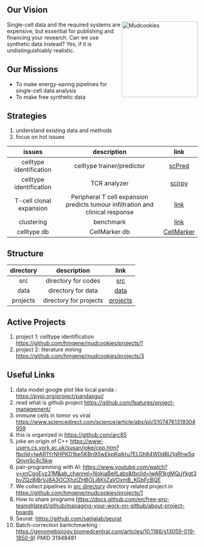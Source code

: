 ## Our Vision 
  <img align="right" width="200" height="200" src="https://upload.wikimedia.org/wikipedia/commons/thumb/a/aa/Haitian_Dirt_Biscuits.jpg/220px-Haitian_Dirt_Biscuits.jpg" alt="Mudcookies">  
  Single-cell data and the required systems are expensive, but essential for publishing and financing your research. 
  Can we use synthetic data instead? Yes, if it is undistinguishiably realistic.
  
## Our Missions 
- To make energy-saving pipelines for single-cell data analysis 
- To make free synthetic data 

## Strategies
1. understand existing data and methods   
1. focus on hot issues

| issues | description   | link |
| :-: | :-:  | :-: |
| celltype identification | celltype trainer/predictor| [scPred](https://github.com/powellgenomicslab/scPred/) | 
| celltype identification | TCR analyzer | [scirpy](https://github.com/icbi-lab/scirpy) |
| T-cell clonal expansion | Peripheral T cell expansion predicts tumour infiltration and clinical response | [link](https://www.nature.com/articles/s41586-020-2056-8#author-information) | 
| clustering | benchmark | [link](https://www.nature.com/articles/s41598-020-66848-3) |
| celltype db | CellMarker db | [CellMarker](https://www.ncbi.nlm.nih.gov/pmc/articles/PMC6323899/) |


## Structure 

| directory | description | link |
| :-: | :-:  | :-: |
| src | directory for codes | [src](src) |
| data | directory for data | [data](data) |
| projects | directory for projects | [projects](projects) |

## Active Projects
1. project 1: celltype identification https://github.com/hmgene/mudcookies/projects/1
2. project 2: literature mining https://github.com/hmgene/mudcookies/projects/3

## Useful Links
1. data model google plot like local panda : https://pypi.org/project/pandasgui/
1. read what is github project https://github.com/features/project-management/
1. immune cells in tomor vs viral https://www.sciencedirect.com/science/article/abs/pii/S1074761319304959
1. this is organized in https://github.com/arc85
1. joke an origin of C++ https://www-users.cs.york.ac.uk/susan/joke/cpp.htm?fbclid=IwAR1YrNHPKD1be5KBn95wEkpKqlktu7ELGh84W0dBU1gRhw5qQnvnSc4c5kw
1. pair-programming with AI: https://www.youtube.com/watch?v=xnCgoEyz31M&ab_channel=NokiaBellLabs&fbclid=IwAR1kgMQuYkgt3byZQzBjBrVJ8A3OCXhzIZHBOLj8KijZaVOxmB_KGbFcBQE
1. We collect pipelines in [src directory](./src) directory related project in https://github.com/hmgene/mudcookies/projects/1
1. How to share programs https://docs.github.com/en/free-pro-team@latest/github/managing-your-work-on-github/about-project-boards
1. Seurat: https://github.com/satijalab/seurat
1. Batch-correction bantchmarking : https://genomebiology.biomedcentral.com/articles/10.1186/s13059-019-1850-9) PMID 31948481
